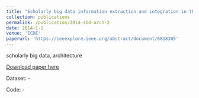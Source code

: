 ```yaml
---
title: "Scholarly big data information extraction and integration in the CiteSeerχ digital library"
collection: publications
permalink: /publication/2014-sbd-arch-2
date: 2014-1-1
venue: 'ICDE'
paperurl: 'https://ieeexplore.ieee.org/abstract/document/6818305'
---
```

scholarly big data, architecture

[Download paper here](https://www.cs.odu.edu/~jwu/downloads/pubs/williams-2014-iiweb/williams-2014-iiweb.pdf)

Dataset: -

Code: -
